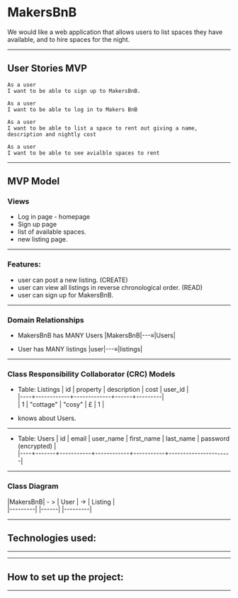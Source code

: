 # MakersBnB

We would like a web application that allows users to list spaces they have available, and to hire spaces for the night.

-------

## User Stories MVP
```
As a user 
I want to be able to sign up to MakersBnB.

As a user 
I want to be able to log in to Makers BnB

As a user 
I want to be able to list a space to rent out giving a name, description and nightly cost

As a user 
I want to be able to see avialble spaces to rent 
```
-----

## MVP Model
### Views
- Log in page - homepage
- Sign up page 
- list of available spaces.
- new listing page.

-----

### Features:
- user can post a new listing. (CREATE)
- user can view all listings in reverse chronological order. (READ)
- user can sign up for MakersBnB.

-----

### Domain Relationships
- MakersBnB has MANY Users
|MakersBnB|---≡|Users|  

- User has MANY listings
|user|---≡|listings|  

------

### Class Responsibility Collaborator (CRC) Models

- Table: Listings
| id |  property  | description | cost | user_id |  
|----+------------+-------------+------+---------|  
| 1  | "cottage"  |   "cosy"    |   £  |    1    |  
  
- knows about Users.
------
- Table: Users
| id | email | user_name | first_name | last_name | password (encrypted) |  
|----+-------+-----------+------------+-----------+----------------------|  
 
------

### Class Diagram

|MakersBnB| - > | User | -> | Listing |  
|---------|     |------|    |---------|   

------

 ## Technologies used:
 
------

------
## How to set up the project:

------
